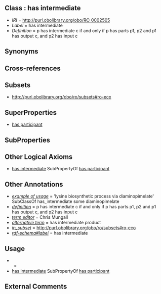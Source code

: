 
## Class : has intermediate

 * *IRI* = http://purl.obolibrary.org/obo/RO_0002505
 * *Label* = has intermediate
 * *Definition* = p has intermediate c if and only if p has parts p1, p2 and p1 has output c, and p2 has input c

## Synonyms


## Cross-references


## Subsets

 * http://purl.obolibrary.org/obo/ro/subsets#ro-eco

## SuperProperties

 * [has participant](../../RO/57/RO_0000057.md)

## SubProperties


## Other Logical Axioms

 * [has intermediate](../../RO/05/RO_0002505.md) SubPropertyOf [has participant](../../RO/57/RO_0000057.md)

## Other Annotations

 * *[example of usage](../../IAO/12/IAO_0000112.md)* = 'lysine biosynthetic process via diaminopimelate' SubClassOf has_intermediate some diaminopimelate
 * *[definition](../../IAO/15/IAO_0000115.md)* = p has intermediate c if and only if p has parts p1, p2 and p1 has output c, and p2 has input c
 * *[term editor](../../IAO/17/IAO_0000117.md)* = Chris Mungall
 * *[alternative term](../../IAO/18/IAO_0000118.md)* = has intermediate product
 * *[in_subset](../../et/oboInOwl#inSubset.md)* = http://purl.obolibrary.org/obo/ro/subsets#ro-eco
 * *[rdf-schema#label](../../el/rdf-schema#label.md)* = has intermediate

## Usage

 * -
 * [has intermediate](../../RO/05/RO_0002505.md) SubPropertyOf [has participant](../../RO/57/RO_0000057.md)

## External Comments

